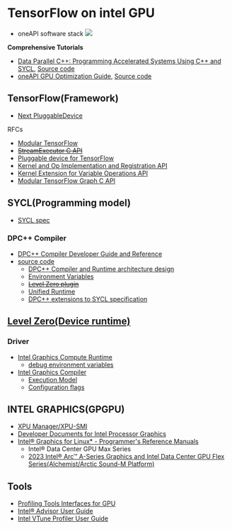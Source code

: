 # TensorFlow on intel GPU
 
 - oneAPI software stack
![](https://spec.oneapi.io/level-zero/latest/_images/one_api_sw_stack.png)


**Comprehensive Tutorials**


- [Data Parallel C++: Programming Accelerated Systems Using C++ and SYCL](https://link.springer.com/book/10.1007/978-1-4842-9691-2), [Source code](https://github.com/Apress/data-parallel-CPP)
- [oneAPI GPU Optimization Guide](https://www.intel.com/content/www/us/en/docs/oneapi/optimization-guide-gpu/2024-0/overview.html), [Source code](https://github.com/oneapi-src/oneAPI-samples/tree/master/Publications)



## TensorFlow(Framework)

 - [Next PluggableDevice](https://github.com/tensorflow/tensorflow/tree/master/tensorflow/core/common_runtime/next_pluggable_device)

RFCs

- [Modular TensorFlow](https://github.com/tensorflow/community/blob/master/rfcs/20190305-modular-tensorflow.md)
- [~~StreamExecutor C API~~](https://github.com/tensorflow/community/blob/master/rfcs/20200612-stream-executor-c-api.md)
- [Pluggable device for TensorFlow](https://github.com/tensorflow/community/blob/master/rfcs/20200624-pluggable-device-for-tensorflow.md)
- [Kernel and Op Implementation and Registration API](https://github.com/tensorflow/community/blob/master/rfcs/20190814-kernel-and-op-registration.md)
- [Kernel Extension for Variable Operations API](https://github.com/tensorflow/community/blob/dd3c8761213043a543fc3665949ab901f86b26f9/rfcs/20210504-kernel-extension-variable-ops.md)
- [Modular TensorFlow Graph C API](https://github.com/tensorflow/community/blob/master/rfcs/20201027-modular-tensorflow-graph-c-api.md)



## SYCL(Programming model)

- [SYCL spec](https://www.khronos.org/registry/SYCL/)



### DPC++ Compiler

- [DPC++ Compiler Developer Guide and Reference](https://software.intel.com/content/www/us/en/develop/documentation/oneapi-dpcpp-cpp-compiler-dev-guide-and-reference/top.html)
- [source code](https://github.com/intel/llvm/tree/sycl/sycl)
  - [DPC++ Compiler and Runtime architecture design](https://github.com/intel/llvm/blob/sycl/sycl/doc/design/CompilerAndRuntimeDesign.md)
  - [Environment Variables](https://github.com/intel/llvm/blob/sycl/sycl/doc/EnvironmentVariables.md)
  - [~~Level Zero plugin~~](https://github.com/intel/llvm/tree/sycl/sycl/plugins/level_zero)
  - [Unified Runtime](https://github.com/intel/llvm/tree/sycl/sycl/plugins/unified_runtime)
  - [DPC++ extensions to SYCL specification](https://github.com/intel/llvm/tree/sycl/sycl/doc/extensions)



## [Level Zero(Device runtime)](https://spec.oneapi.com/level-zero/latest/index.html)



### Driver

- [Intel Graphics Compute Runtime](https://github.com/intel/compute-runtime)
  - [debug environment variables](https://github.com/intel/compute-runtime/blob/master/shared/source/debug_settings/debug_variables_base.inl)
- [Intel Graphics Compiler](https://github.com/intel/intel-graphics-compiler)
  - [Execution Model](https://github.com/intel/intel-graphics-compiler/blob/master/documentation/visa/3_execution_model.md)
  - [Configuration flags](https://github.com/intel/intel-graphics-compiler/blob/master/documentation/configuration_flags.md#list-of-available-flags)



## INTEL GRAPHICS(GPGPU)

- [XPU Manager/XPU-SMI](https://github.com/intel/xpumanager)
- [Developer Documents for Intel Processor Graphics](https://software.intel.com/content/www/us/en/develop/articles/intel-graphics-developers-guides.html)
- [Intel® Graphics for Linux* - Programmer's Reference Manuals](https://www.intel.com/content/www/us/en/develop/documentation/intel-graphics-for-linux-programmers-reference-guide/top.html)
  - Intel® Data Center GPU Max Series
  - [2023 Intel® Arc™ A-Series Graphics and Intel Data Center GPU Flex Series(Alchemist/Arctic Sound-M Platform)](https://www.intel.com/content/www/us/en/docs/graphics-for-linux/developer-reference/1-0/alchemist-arctic-sound-m.html)



## Tools

- [Profiling Tools Interfaces for GPU](https://github.com/intel/pti-gpu)
- [Intel® Advisor User Guide](https://software.intel.com/content/www/us/en/develop/documentation/advisor-user-guide/top/design-for-gpu-offload/offload-modeling-perspective.html)
- [Intel VTune Profiler User Guide](https://software.intel.com/content/www/us/en/develop/documentation/vtune-help/top.html)
